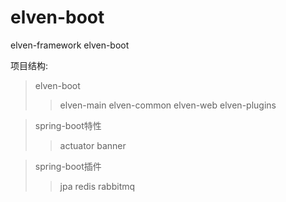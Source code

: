 # elven-boot
elven-framework elven-boot

项目结构:
> elven-boot
>> elven-main
>> elven-common
>> elven-web
>> elven-plugins

> spring-boot特性
>> actuator
>> banner

> spring-boot插件
>> jpa
>> redis
>> rabbitmq